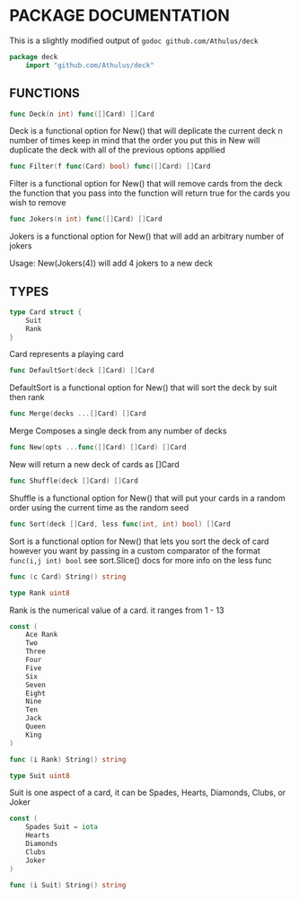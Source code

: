 # PACKAGE DOCUMENTATION
  This is a slightly modified output of `godoc github.com/Athulus/deck` 

```go
package deck
    import "github.com/Athulus/deck"
```

## FUNCTIONS

```go
func Deck(n int) func([]Card) []Card
```

Deck is a functional option for New() that will deplicate the current deck n number of times keep in mind that the order you put this in New will duplicate the deck with all of the previous options appllied

```go
func Filter(f func(Card) bool) func([]Card) []Card
```

Filter is a functional option for New() that will remove cards from the deck the function that you pass into the function will return true for the cards you wish to remove

```go
func Jokers(n int) func([]Card) []Card
```

Jokers is a functional option for New() that will add an arbitrary
number of jokers

Usage: New(Jokers(4)) will add 4 jokers to a new deck

## TYPES
``` go
type Card struct {
    Suit
    Rank
}
```
Card represents a playing card

```go
func DefaultSort(deck []Card) []Card
```

DefaultSort is a functional option for New() that will sort the deck by suit then rank

```go
func Merge(decks ...[]Card) []Card
```

Merge Composes a single deck from any number of decks

```go
func New(opts ...func([]Card) []Card) []Card
```
New will return a new deck of cards as []Card

```go
func Shuffle(deck []Card) []Card
```
Shuffle is a functional option for New() that will put your cards in a random order using the current time as the random seed

```go
func Sort(deck []Card, less func(int, int) bool) []Card
```

Sort is a functional option for New() that lets you sort the deck of card however you want by passing in a custom comparator of the format `func(i,j int) bool` see sort.Slice() docs for more info on the less func

```go
func (c Card) String() string
```

```go
type Rank uint8
```
Rank is the numerical value of a card. it ranges from 1 - 13

``` go
const (
    Ace Rank
    Two
    Three
    Four
    Five
    Six
    Seven
    Eight
    Nine
    Ten
    Jack
    Queen
    King
)
```

```go
func (i Rank) String() string
```

```go
type Suit uint8
```
Suit is one aspect of a card, it can be Spades, Hearts, Diamonds, Clubs, or Joker

``` go
const (
    Spades Suit = iota
    Hearts
    Diamonds
    Clubs
    Joker
)
```

```go
func (i Suit) String() string
````

